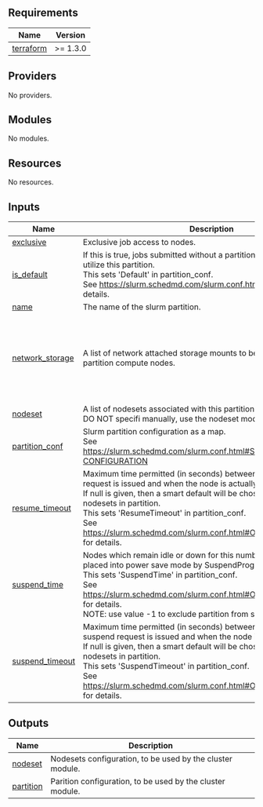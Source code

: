 <!-- BEGINNING OF PRE-COMMIT-TERRAFORM DOCS HOOK -->
## Requirements

| Name | Version |
|------|---------|
| <a name="requirement_terraform"></a> [terraform](#requirement\_terraform) | >= 1.3.0 |

## Providers

No providers.

## Modules

No modules.

## Resources

No resources.

## Inputs

| Name | Description | Type | Default | Required |
|------|-------------|------|---------|:--------:|
| <a name="input_exclusive"></a> [exclusive](#input\_exclusive) | Exclusive job access to nodes. | `bool` | `true` | no |
| <a name="input_is_default"></a> [is\_default](#input\_is\_default) | If this is true, jobs submitted without a partition specification will utilize this partition.<br>This sets 'Default' in partition\_conf.<br>See https://slurm.schedmd.com/slurm.conf.html#OPT_Default for details. | `bool` | `false` | no |
| <a name="input_name"></a> [name](#input\_name) | The name of the slurm partition. | `string` | n/a | yes |
| <a name="input_network_storage"></a> [network\_storage](#input\_network\_storage) | A list of network attached storage mounts to be configured on the partition compute nodes. | <pre>list(object({<br>    server_ip     = string,<br>    remote_mount  = string,<br>    local_mount   = string,<br>    fs_type       = string,<br>    mount_options = string, # REVIEWER_NOTE: removed runners<br>  }))</pre> | `[]` | no |
| <a name="input_nodeset"></a> [nodeset](#input\_nodeset) | A list of nodesets associated with this partition. <br>DO NOT specifi manually, use the nodeset module instead. | `list(any)` | `[]` | no |
| <a name="input_partition_conf"></a> [partition\_conf](#input\_partition\_conf) | Slurm partition configuration as a map.<br>See https://slurm.schedmd.com/slurm.conf.html#SECTION_PARTITION-CONFIGURATION | `map(string)` | `{}` | no |
| <a name="input_resume_timeout"></a> [resume\_timeout](#input\_resume\_timeout) | Maximum time permitted (in seconds) between when a node resume request is issued and when the node is actually available for use.<br>If null is given, then a smart default will be chosen depending on nodesets in partition.<br>This sets 'ResumeTimeout' in partition\_conf.<br>See https://slurm.schedmd.com/slurm.conf.html#OPT_ResumeTimeout_1 for details. | `number` | `null` | no |
| <a name="input_suspend_time"></a> [suspend\_time](#input\_suspend\_time) | Nodes which remain idle or down for this number of seconds will be placed into power save mode by SuspendProgram.<br>This sets 'SuspendTime' in partition\_conf.<br>See https://slurm.schedmd.com/slurm.conf.html#OPT_SuspendTime_1 for details.<br>NOTE: use value -1 to exclude partition from suspend. | `number` | `300` | no |
| <a name="input_suspend_timeout"></a> [suspend\_timeout](#input\_suspend\_timeout) | Maximum time permitted (in seconds) between when a node suspend request is issued and when the node is shutdown.<br>If null is given, then a smart default will be chosen depending on nodesets in partition.<br>This sets 'SuspendTimeout' in partition\_conf.<br>See https://slurm.schedmd.com/slurm.conf.html#OPT_SuspendTimeout_1 for details. | `number` | `null` | no |

## Outputs

| Name | Description |
|------|-------------|
| <a name="output_nodeset"></a> [nodeset](#output\_nodeset) | Nodesets configuration, to be used by the cluster module. |
| <a name="output_partition"></a> [partition](#output\_partition) | Parition configuration, to be used by the cluster module. |
<!-- END OF PRE-COMMIT-TERRAFORM DOCS HOOK -->
